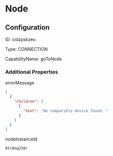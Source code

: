 # Node
## Configuration
ID:  cidzpskzeu

Type: CONNECTION 

CapabilityName: goToNode






### Additional Properties
errorMessage
```json 
[
  {
    "children": [
      {
        "text": "No compatible device found. "
      }
    ]
  }
]
```


nodeInstanceId
```string 
8tr8nq23dr
```




